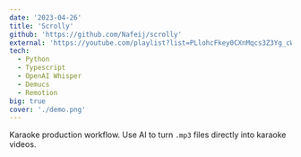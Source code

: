 ```yaml
---
date: '2023-04-26'
title: 'Scrolly'
github: 'https://github.com/Nafeij/scrolly'
external: 'https://youtube.com/playlist?list=PLlohcFkey0CXnMqcs3Z3Yg_cWFbcjOPZJ'
tech:
  - Python
  - Typescript
  - OpenAI Whisper
  - Demucs
  - Remotion
big: true
cover: './demo.png'
---
```


Karaoke production workflow. Use AI to turn `.mp3` files directly into karaoke videos.